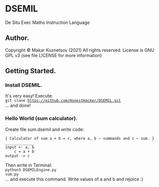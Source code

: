 # DSEMIL
De Situ Exec Maths Instruction Language
## Author.
Copyright © Makar Kuznetsov (2021)
All rights reserved.
License is GNU GPL v3 (see file LICENSE for more information)
## Getting Started.
### Install DSEMIL.
It's very easy! Execute:<br>
<code>git clone https://github.com/HonestHacker/DSEMIL.git</code><br>
... and done!
### Hello World (sum calculator).
Create file sum.dsemil and write code:

	{ Calculator of sum a + b = c, where a, b — summands and c — sum. }
	_____________
	input <- a, b
		c = a + b
	output -> c

Then write in Terminal:
<br><code>python3 DSEMILEngine.py sum.py</code><br>
... and execute this command. Write values of a and b and rejoice :)